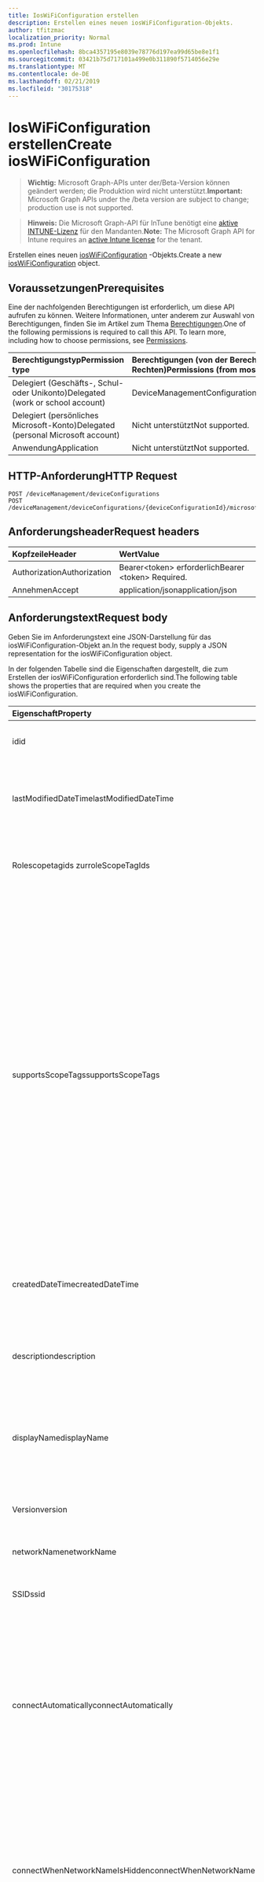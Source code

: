 ```yaml
---
title: IosWiFiConfiguration erstellen
description: Erstellen eines neuen iosWiFiConfiguration-Objekts.
author: tfitzmac
localization_priority: Normal
ms.prod: Intune
ms.openlocfilehash: 8bca4357195e8039e78776d197ea99d65be8e1f1
ms.sourcegitcommit: 03421b75d717101a499e0b311890f5714056e29e
ms.translationtype: MT
ms.contentlocale: de-DE
ms.lasthandoff: 02/21/2019
ms.locfileid: "30175318"
---
```

# <a name="create-ioswificonfiguration"></a><span data-ttu-id="0b1db-103">IosWiFiConfiguration erstellen</span><span class="sxs-lookup"><span data-stu-id="0b1db-103">Create iosWiFiConfiguration</span></span>

> <span data-ttu-id="0b1db-104">**Wichtig:** Microsoft Graph-APIs unter der/Beta-Version können geändert werden; die Produktion wird nicht unterstützt.</span><span class="sxs-lookup"><span data-stu-id="0b1db-104">**Important:** Microsoft Graph APIs under the /beta version are subject to change; production use is not supported.</span></span>

> <span data-ttu-id="0b1db-105">**Hinweis:** Die Microsoft Graph-API für InTune benötigt eine [aktive INTUNE-Lizenz](https://go.microsoft.com/fwlink/?linkid=839381) für den Mandanten.</span><span class="sxs-lookup"><span data-stu-id="0b1db-105">**Note:** The Microsoft Graph API for Intune requires an [active Intune license](https://go.microsoft.com/fwlink/?linkid=839381) for the tenant.</span></span>

<span data-ttu-id="0b1db-106">Erstellen eines neuen [iosWiFiConfiguration](../resources/intune-deviceconfig-ioswificonfiguration.md) -Objekts.</span><span class="sxs-lookup"><span data-stu-id="0b1db-106">Create a new [iosWiFiConfiguration](../resources/intune-deviceconfig-ioswificonfiguration.md) object.</span></span>

## <a name="prerequisites"></a><span data-ttu-id="0b1db-107">Voraussetzungen</span><span class="sxs-lookup"><span data-stu-id="0b1db-107">Prerequisites</span></span>
<span data-ttu-id="0b1db-p101">Eine der nachfolgenden Berechtigungen ist erforderlich, um diese API aufrufen zu können. Weitere Informationen, unter anderem zur Auswahl von Berechtigungen, finden Sie im Artikel zum Thema [Berechtigungen](/concepts/permissions-reference.md).</span><span class="sxs-lookup"><span data-stu-id="0b1db-p101">One of the following permissions is required to call this API. To learn more, including how to choose permissions, see [Permissions](/concepts/permissions-reference.md).</span></span>

|<span data-ttu-id="0b1db-110">Berechtigungstyp</span><span class="sxs-lookup"><span data-stu-id="0b1db-110">Permission type</span></span>|<span data-ttu-id="0b1db-111">Berechtigungen (von der Berechtigung mit den meisten Rechten zu der mit den wenigsten Rechten)</span><span class="sxs-lookup"><span data-stu-id="0b1db-111">Permissions (from most to least privileged)</span></span>|
|:---|:---|
|<span data-ttu-id="0b1db-112">Delegiert (Geschäfts-, Schul- oder Unikonto)</span><span class="sxs-lookup"><span data-stu-id="0b1db-112">Delegated (work or school account)</span></span>|<span data-ttu-id="0b1db-113">DeviceManagementConfiguration.ReadWrite.All</span><span class="sxs-lookup"><span data-stu-id="0b1db-113">DeviceManagementConfiguration.ReadWrite.All</span></span>|
|<span data-ttu-id="0b1db-114">Delegiert (persönliches Microsoft-Konto)</span><span class="sxs-lookup"><span data-stu-id="0b1db-114">Delegated (personal Microsoft account)</span></span>|<span data-ttu-id="0b1db-115">Nicht unterstützt</span><span class="sxs-lookup"><span data-stu-id="0b1db-115">Not supported.</span></span>|
|<span data-ttu-id="0b1db-116">Anwendung</span><span class="sxs-lookup"><span data-stu-id="0b1db-116">Application</span></span>|<span data-ttu-id="0b1db-117">Nicht unterstützt</span><span class="sxs-lookup"><span data-stu-id="0b1db-117">Not supported.</span></span>|

## <a name="http-request"></a><span data-ttu-id="0b1db-118">HTTP-Anforderung</span><span class="sxs-lookup"><span data-stu-id="0b1db-118">HTTP Request</span></span>
<!-- {
  "blockType": "ignored"
}
-->
``` http
POST /deviceManagement/deviceConfigurations
POST /deviceManagement/deviceConfigurations/{deviceConfigurationId}/microsoft.graph.windowsDomainJoinConfiguration/networkAccessConfigurations
```

## <a name="request-headers"></a><span data-ttu-id="0b1db-119">Anforderungsheader</span><span class="sxs-lookup"><span data-stu-id="0b1db-119">Request headers</span></span>
|<span data-ttu-id="0b1db-120">Kopfzeile</span><span class="sxs-lookup"><span data-stu-id="0b1db-120">Header</span></span>|<span data-ttu-id="0b1db-121">Wert</span><span class="sxs-lookup"><span data-stu-id="0b1db-121">Value</span></span>|
|:---|:---|
|<span data-ttu-id="0b1db-122">Authorization</span><span class="sxs-lookup"><span data-stu-id="0b1db-122">Authorization</span></span>|<span data-ttu-id="0b1db-123">Bearer&lt;token&gt; erforderlich</span><span class="sxs-lookup"><span data-stu-id="0b1db-123">Bearer &lt;token&gt; Required.</span></span>|
|<span data-ttu-id="0b1db-124">Annehmen</span><span class="sxs-lookup"><span data-stu-id="0b1db-124">Accept</span></span>|<span data-ttu-id="0b1db-125">application/json</span><span class="sxs-lookup"><span data-stu-id="0b1db-125">application/json</span></span>|

## <a name="request-body"></a><span data-ttu-id="0b1db-126">Anforderungstext</span><span class="sxs-lookup"><span data-stu-id="0b1db-126">Request body</span></span>
<span data-ttu-id="0b1db-127">Geben Sie im Anforderungstext eine JSON-Darstellung für das iosWiFiConfiguration-Objekt an.</span><span class="sxs-lookup"><span data-stu-id="0b1db-127">In the request body, supply a JSON representation for the iosWiFiConfiguration object.</span></span>

<span data-ttu-id="0b1db-128">In der folgenden Tabelle sind die Eigenschaften dargestellt, die zum Erstellen der iosWiFiConfiguration erforderlich sind.</span><span class="sxs-lookup"><span data-stu-id="0b1db-128">The following table shows the properties that are required when you create the iosWiFiConfiguration.</span></span>

|<span data-ttu-id="0b1db-129">Eigenschaft</span><span class="sxs-lookup"><span data-stu-id="0b1db-129">Property</span></span>|<span data-ttu-id="0b1db-130">Typ</span><span class="sxs-lookup"><span data-stu-id="0b1db-130">Type</span></span>|<span data-ttu-id="0b1db-131">Beschreibung</span><span class="sxs-lookup"><span data-stu-id="0b1db-131">Description</span></span>|
|:---|:---|:---|
|<span data-ttu-id="0b1db-132">id</span><span class="sxs-lookup"><span data-stu-id="0b1db-132">id</span></span>|<span data-ttu-id="0b1db-133">string</span><span class="sxs-lookup"><span data-stu-id="0b1db-133">String</span></span>|<span data-ttu-id="0b1db-134">Schlüssel der Entität</span><span class="sxs-lookup"><span data-stu-id="0b1db-134">Key of the entity.</span></span> <span data-ttu-id="0b1db-135">Geerbt von [deviceConfiguration](../resources/intune-deviceconfig-deviceconfiguration.md).</span><span class="sxs-lookup"><span data-stu-id="0b1db-135">Inherited from [deviceConfiguration](../resources/intune-deviceconfig-deviceconfiguration.md)</span></span>|
|<span data-ttu-id="0b1db-136">lastModifiedDateTime</span><span class="sxs-lookup"><span data-stu-id="0b1db-136">lastModifiedDateTime</span></span>|<span data-ttu-id="0b1db-137">DateTimeOffset</span><span class="sxs-lookup"><span data-stu-id="0b1db-137">DateTimeOffset</span></span>|<span data-ttu-id="0b1db-138">Datum und Uhrzeit der letzten Änderung des Objekts.</span><span class="sxs-lookup"><span data-stu-id="0b1db-138">DateTime the object was last modified.</span></span> <span data-ttu-id="0b1db-139">Geerbt von [deviceConfiguration](../resources/intune-deviceconfig-deviceconfiguration.md).</span><span class="sxs-lookup"><span data-stu-id="0b1db-139">Inherited from [deviceConfiguration](../resources/intune-deviceconfig-deviceconfiguration.md)</span></span>|
|<span data-ttu-id="0b1db-140">Rolescopetagids zur</span><span class="sxs-lookup"><span data-stu-id="0b1db-140">roleScopeTagIds</span></span>|<span data-ttu-id="0b1db-141">String collection</span><span class="sxs-lookup"><span data-stu-id="0b1db-141">String collection</span></span>|<span data-ttu-id="0b1db-142">Liste der Bereichs Tags für diese Entitätsinstanz.</span><span class="sxs-lookup"><span data-stu-id="0b1db-142">List of Scope Tags for this Entity instance.</span></span> <span data-ttu-id="0b1db-143">Geerbt von [deviceConfiguration](../resources/intune-deviceconfig-deviceconfiguration.md).</span><span class="sxs-lookup"><span data-stu-id="0b1db-143">Inherited from [deviceConfiguration](../resources/intune-deviceconfig-deviceconfiguration.md)</span></span>|
|<span data-ttu-id="0b1db-144">supportsScopeTags</span><span class="sxs-lookup"><span data-stu-id="0b1db-144">supportsScopeTags</span></span>|<span data-ttu-id="0b1db-145">Boolean</span><span class="sxs-lookup"><span data-stu-id="0b1db-145">Boolean</span></span>|<span data-ttu-id="0b1db-146">Gibt an, ob die zugrunde liegende Gerätekonfiguration die Zuweisung von Bereichs Tags unterstützt.</span><span class="sxs-lookup"><span data-stu-id="0b1db-146">Indicates whether or not the underlying Device Configuration supports the assignment of scope tags.</span></span> <span data-ttu-id="0b1db-147">Das Zuweisen zur ScopeTags-Eigenschaft ist nicht zulässig, wenn dieser Wert auf false festgelegt ist und Entitäten für bereichsbezogene Benutzer nicht sichtbar sind.</span><span class="sxs-lookup"><span data-stu-id="0b1db-147">Assigning to the ScopeTags property is not allowed when this value is false and entities will not be visible to scoped users.</span></span> <span data-ttu-id="0b1db-148">Dies geschieht für in Silverlight erstellte Legacy Richtlinien und kann durch Löschen und erneutes Erstellen der Richtlinie im Azure-Portal aufgelöst werden.</span><span class="sxs-lookup"><span data-stu-id="0b1db-148">This occurs for Legacy policies created in Silverlight and can be resolved by deleting and recreating the policy in the Azure Portal.</span></span> <span data-ttu-id="0b1db-149">Diese Eigenschaft ist schreibgeschützt.</span><span class="sxs-lookup"><span data-stu-id="0b1db-149">This property is read-only.</span></span> <span data-ttu-id="0b1db-150">Geerbt von [deviceConfiguration](../resources/intune-deviceconfig-deviceconfiguration.md).</span><span class="sxs-lookup"><span data-stu-id="0b1db-150">Inherited from [deviceConfiguration](../resources/intune-deviceconfig-deviceconfiguration.md)</span></span>|
|<span data-ttu-id="0b1db-151">createdDateTime</span><span class="sxs-lookup"><span data-stu-id="0b1db-151">createdDateTime</span></span>|<span data-ttu-id="0b1db-152">DateTimeOffset</span><span class="sxs-lookup"><span data-stu-id="0b1db-152">DateTimeOffset</span></span>|<span data-ttu-id="0b1db-153">Datum und Uhrzeit der Erstellung des Objekts.</span><span class="sxs-lookup"><span data-stu-id="0b1db-153">DateTime the object was created.</span></span> <span data-ttu-id="0b1db-154">Geerbt von [deviceConfiguration](../resources/intune-deviceconfig-deviceconfiguration.md).</span><span class="sxs-lookup"><span data-stu-id="0b1db-154">Inherited from [deviceConfiguration](../resources/intune-deviceconfig-deviceconfiguration.md)</span></span>|
|<span data-ttu-id="0b1db-155">description</span><span class="sxs-lookup"><span data-stu-id="0b1db-155">description</span></span>|<span data-ttu-id="0b1db-156">Zeichenfolge</span><span class="sxs-lookup"><span data-stu-id="0b1db-156">String</span></span>|<span data-ttu-id="0b1db-157">Beschreibung der Gerätekonfiguration (vom Administrator festgelegt).</span><span class="sxs-lookup"><span data-stu-id="0b1db-157">Admin provided description of the Device Configuration.</span></span> <span data-ttu-id="0b1db-158">Geerbt von [deviceConfiguration](../resources/intune-deviceconfig-deviceconfiguration.md).</span><span class="sxs-lookup"><span data-stu-id="0b1db-158">Inherited from [deviceConfiguration](../resources/intune-deviceconfig-deviceconfiguration.md)</span></span>|
|<span data-ttu-id="0b1db-159">displayName</span><span class="sxs-lookup"><span data-stu-id="0b1db-159">displayName</span></span>|<span data-ttu-id="0b1db-160">Zeichenfolge</span><span class="sxs-lookup"><span data-stu-id="0b1db-160">String</span></span>|<span data-ttu-id="0b1db-161">Name der Gerätekonfiguration (vom Administrator festgelegt).</span><span class="sxs-lookup"><span data-stu-id="0b1db-161">Admin provided name of the device configuration.</span></span> <span data-ttu-id="0b1db-162">Geerbt von [deviceConfiguration](../resources/intune-deviceconfig-deviceconfiguration.md).</span><span class="sxs-lookup"><span data-stu-id="0b1db-162">Inherited from [deviceConfiguration](../resources/intune-deviceconfig-deviceconfiguration.md)</span></span>|
|<span data-ttu-id="0b1db-163">Version</span><span class="sxs-lookup"><span data-stu-id="0b1db-163">version</span></span>|<span data-ttu-id="0b1db-164">Int32</span><span class="sxs-lookup"><span data-stu-id="0b1db-164">Int32</span></span>|<span data-ttu-id="0b1db-165">Version der Gerätekonfiguration.</span><span class="sxs-lookup"><span data-stu-id="0b1db-165">Version of the device configuration.</span></span> <span data-ttu-id="0b1db-166">Geerbt von [deviceConfiguration](../resources/intune-deviceconfig-deviceconfiguration.md).</span><span class="sxs-lookup"><span data-stu-id="0b1db-166">Inherited from [deviceConfiguration](../resources/intune-deviceconfig-deviceconfiguration.md)</span></span>|
|<span data-ttu-id="0b1db-167">networkName</span><span class="sxs-lookup"><span data-stu-id="0b1db-167">networkName</span></span>|<span data-ttu-id="0b1db-168">Zeichenfolge</span><span class="sxs-lookup"><span data-stu-id="0b1db-168">String</span></span>|<span data-ttu-id="0b1db-169">Netzwerk Name</span><span class="sxs-lookup"><span data-stu-id="0b1db-169">Network Name</span></span>|
|<span data-ttu-id="0b1db-170">SSID</span><span class="sxs-lookup"><span data-stu-id="0b1db-170">ssid</span></span>|<span data-ttu-id="0b1db-171">Zeichenfolge</span><span class="sxs-lookup"><span data-stu-id="0b1db-171">String</span></span>|<span data-ttu-id="0b1db-172">Dies ist der Name des WLAN-Netzwerks, das auf alle Geräte übertragen wird.</span><span class="sxs-lookup"><span data-stu-id="0b1db-172">This is the name of the Wi-Fi network that is broadcast to all devices.</span></span>|
|<span data-ttu-id="0b1db-173">connectAutomatically</span><span class="sxs-lookup"><span data-stu-id="0b1db-173">connectAutomatically</span></span>|<span data-ttu-id="0b1db-174">Boolean</span><span class="sxs-lookup"><span data-stu-id="0b1db-174">Boolean</span></span>|<span data-ttu-id="0b1db-175">Verbinden Sie sich automatisch, wenn sich dieses Netzwerk in Reichweite befindet.</span><span class="sxs-lookup"><span data-stu-id="0b1db-175">Connect automatically when this network is in range.</span></span> <span data-ttu-id="0b1db-176">Wenn Sie diesen Wert auf true festlegen, wird die Benutzereingabe übersprungen, und das Gerät wird automatisch mit dem WLAN verbunden.</span><span class="sxs-lookup"><span data-stu-id="0b1db-176">Setting this to true will skip the user prompt and automatically connect the device to Wi-Fi network.</span></span>|
|<span data-ttu-id="0b1db-177">connectWhenNetworkNameIsHidden</span><span class="sxs-lookup"><span data-stu-id="0b1db-177">connectWhenNetworkNameIsHidden</span></span>|<span data-ttu-id="0b1db-178">Boolean</span><span class="sxs-lookup"><span data-stu-id="0b1db-178">Boolean</span></span>|<span data-ttu-id="0b1db-179">Verbinden, wenn das Netzwerk seinen Namen (SSID) nicht sendet.</span><span class="sxs-lookup"><span data-stu-id="0b1db-179">Connect when the network is not broadcasting its name (SSID).</span></span> <span data-ttu-id="0b1db-180">Wenn dieser Wert auf "true" festgelegt ist, wird das Gerät gezwungen, eine Verbindung mit einem Netzwerk herzustellen, das seine SSID nicht auf alle Geräte übermittelt.</span><span class="sxs-lookup"><span data-stu-id="0b1db-180">When set to true, this profile forces the device to connect to a network that doesn't broadcast its SSID to all devices.</span></span>|
|<span data-ttu-id="0b1db-181">wiFiSecurityType</span><span class="sxs-lookup"><span data-stu-id="0b1db-181">wiFiSecurityType</span></span>|[<span data-ttu-id="0b1db-182">wiFiSecurityType</span><span class="sxs-lookup"><span data-stu-id="0b1db-182">wiFiSecurityType</span></span>](../resources/intune-deviceconfig-wifisecuritytype.md)|<span data-ttu-id="0b1db-183">Gibt an, ob der WLAN-Endpunkt einen EAP-basierten Sicherheitstyp verwendet.</span><span class="sxs-lookup"><span data-stu-id="0b1db-183">Indicates whether Wi-Fi endpoint uses an EAP based security type.</span></span> <span data-ttu-id="0b1db-184">Mögliche Werte sind: `open`, `wpaPersonal`, `wpaEnterprise`, `wep`, `wpa2Personal` und `wpa2Enterprise`.</span><span class="sxs-lookup"><span data-stu-id="0b1db-184">Possible values are: `open`, `wpaPersonal`, `wpaEnterprise`, `wep`, `wpa2Personal`, `wpa2Enterprise`.</span></span>|
|<span data-ttu-id="0b1db-185">Proxy Settings</span><span class="sxs-lookup"><span data-stu-id="0b1db-185">proxySettings</span></span>|[<span data-ttu-id="0b1db-186">wiFiProxySetting</span><span class="sxs-lookup"><span data-stu-id="0b1db-186">wiFiProxySetting</span></span>](../resources/intune-deviceconfig-wifiproxysetting.md)|<span data-ttu-id="0b1db-187">Proxytyp für diese WLAN-Verbindung.</span><span class="sxs-lookup"><span data-stu-id="0b1db-187">Proxy Type for this Wi-Fi connection.</span></span> <span data-ttu-id="0b1db-188">Mögliche Werte sind: `none`, `manual` und `automatic`.</span><span class="sxs-lookup"><span data-stu-id="0b1db-188">Possible values are: `none`, `manual`, `automatic`.</span></span>|
|<span data-ttu-id="0b1db-189">proxyManualAddress</span><span class="sxs-lookup"><span data-stu-id="0b1db-189">proxyManualAddress</span></span>|<span data-ttu-id="0b1db-190">Zeichenfolge</span><span class="sxs-lookup"><span data-stu-id="0b1db-190">String</span></span>|<span data-ttu-id="0b1db-191">Die IP-Adresse oder der DNS-Hostname des Proxyservers, wenn die manuelle Konfiguration ausgewählt ist.</span><span class="sxs-lookup"><span data-stu-id="0b1db-191">IP Address or DNS hostname of the proxy server when manual configuration is selected.</span></span>|
|<span data-ttu-id="0b1db-192">proxyManualPort</span><span class="sxs-lookup"><span data-stu-id="0b1db-192">proxyManualPort</span></span>|<span data-ttu-id="0b1db-193">Int32</span><span class="sxs-lookup"><span data-stu-id="0b1db-193">Int32</span></span>|<span data-ttu-id="0b1db-194">Der Proxy Server, wenn die manuelle Konfiguration ausgewählt ist.</span><span class="sxs-lookup"><span data-stu-id="0b1db-194">Port of the proxy server when manual configuration is selected.</span></span>|
|<span data-ttu-id="0b1db-195">proxyAutomaticConfigurationUrl</span><span class="sxs-lookup"><span data-stu-id="0b1db-195">proxyAutomaticConfigurationUrl</span></span>|<span data-ttu-id="0b1db-196">Zeichenfolge</span><span class="sxs-lookup"><span data-stu-id="0b1db-196">String</span></span>|<span data-ttu-id="0b1db-197">URL des automatischen Konfigurationsskripts des Proxyservers, wenn die automatische Konfiguration ausgewählt ist.</span><span class="sxs-lookup"><span data-stu-id="0b1db-197">URL of the proxy server automatic configuration script when automatic configuration is selected.</span></span> <span data-ttu-id="0b1db-198">Diese URL ist in der Regel der Speicherort der PAC (Proxy Auto Configuration)-Datei.</span><span class="sxs-lookup"><span data-stu-id="0b1db-198">This URL is typically the location of PAC (Proxy Auto Configuration) file.</span></span>|
|<span data-ttu-id="0b1db-199">PresharedKey wurde</span><span class="sxs-lookup"><span data-stu-id="0b1db-199">preSharedKey</span></span>|<span data-ttu-id="0b1db-200">Zeichenfolge</span><span class="sxs-lookup"><span data-stu-id="0b1db-200">String</span></span>|<span data-ttu-id="0b1db-201">Dies ist der vorinstallierte Schlüssel für ein persönliches WPA-Wi-Fi-Netzwerk.</span><span class="sxs-lookup"><span data-stu-id="0b1db-201">This is the pre-shared key for WPA Personal Wi-Fi network.</span></span>|



## <a name="response"></a><span data-ttu-id="0b1db-202">Antwort</span><span class="sxs-lookup"><span data-stu-id="0b1db-202">Response</span></span>
<span data-ttu-id="0b1db-203">Bei erfolgreicher Ausführung gibt diese Methode den `201 Created` Antwortcode und ein [iosWiFiConfiguration](../resources/intune-deviceconfig-ioswificonfiguration.md) -Objekt im Antworttext zurück.</span><span class="sxs-lookup"><span data-stu-id="0b1db-203">If successful, this method returns a `201 Created` response code and a [iosWiFiConfiguration](../resources/intune-deviceconfig-ioswificonfiguration.md) object in the response body.</span></span>

## <a name="example"></a><span data-ttu-id="0b1db-204">Beispiel</span><span class="sxs-lookup"><span data-stu-id="0b1db-204">Example</span></span>

### <a name="request"></a><span data-ttu-id="0b1db-205">Anforderung</span><span class="sxs-lookup"><span data-stu-id="0b1db-205">Request</span></span>
<span data-ttu-id="0b1db-206">Nachfolgend sehen Sie ein Beispiel der Anforderung.</span><span class="sxs-lookup"><span data-stu-id="0b1db-206">Here is an example of the request.</span></span>
``` http
POST https://graph.microsoft.com/beta/deviceManagement/deviceConfigurations
Content-type: application/json
Content-length: 675

{
  "@odata.type": "#microsoft.graph.iosWiFiConfiguration",
  "roleScopeTagIds": [
    "Role Scope Tag Ids value"
  ],
  "supportsScopeTags": true,
  "description": "Description value",
  "displayName": "Display Name value",
  "version": 7,
  "networkName": "Network Name value",
  "ssid": "Ssid value",
  "connectAutomatically": true,
  "connectWhenNetworkNameIsHidden": true,
  "wiFiSecurityType": "wpaPersonal",
  "proxySettings": "manual",
  "proxyManualAddress": "Proxy Manual Address value",
  "proxyManualPort": 15,
  "proxyAutomaticConfigurationUrl": "https://example.com/proxyAutomaticConfigurationUrl/",
  "preSharedKey": "Pre Shared Key value"
}
```

### <a name="response"></a><span data-ttu-id="0b1db-207">Antwort</span><span class="sxs-lookup"><span data-stu-id="0b1db-207">Response</span></span>
<span data-ttu-id="0b1db-p115">Nachfolgend sehen Sie ein Beispiel der Antwort. Hinweis: Das hier gezeigte Antwortobjekt ist möglicherweise aus Platzgründen abgeschnitten. Von einem tatsächlichen Aufruf werden alle Eigenschaften zurückgegeben.</span><span class="sxs-lookup"><span data-stu-id="0b1db-p115">Here is an example of the response. Note: The response object shown here may be truncated for brevity. All of the properties will be returned from an actual call.</span></span>
``` http
HTTP/1.1 201 Created
Content-Type: application/json
Content-Length: 847

{
  "@odata.type": "#microsoft.graph.iosWiFiConfiguration",
  "id": "516f9ef9-9ef9-516f-f99e-6f51f99e6f51",
  "lastModifiedDateTime": "2017-01-01T00:00:35.1329464-08:00",
  "roleScopeTagIds": [
    "Role Scope Tag Ids value"
  ],
  "supportsScopeTags": true,
  "createdDateTime": "2017-01-01T00:02:43.5775965-08:00",
  "description": "Description value",
  "displayName": "Display Name value",
  "version": 7,
  "networkName": "Network Name value",
  "ssid": "Ssid value",
  "connectAutomatically": true,
  "connectWhenNetworkNameIsHidden": true,
  "wiFiSecurityType": "wpaPersonal",
  "proxySettings": "manual",
  "proxyManualAddress": "Proxy Manual Address value",
  "proxyManualPort": 15,
  "proxyAutomaticConfigurationUrl": "https://example.com/proxyAutomaticConfigurationUrl/",
  "preSharedKey": "Pre Shared Key value"
}
```




